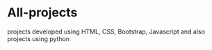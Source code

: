 # All-projects
projects developed using HTML, CSS, Bootstrap, Javascript and also projects using python
